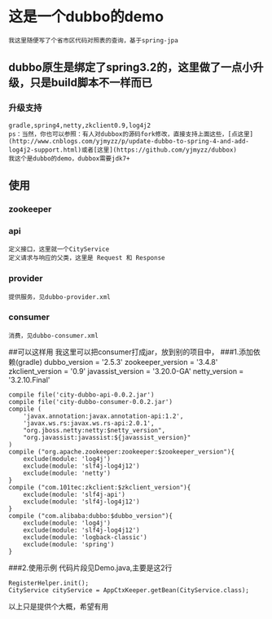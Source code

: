 # 这是一个dubbo的demo
    我这里随便写了个省市区代码对照表的查询，基于spring-jpa
## dubbo原生是绑定了spring3.2的，这里做了一点小升级，只是build脚本不一样而已
### 升级支持
    gradle,spring4,netty,zkclient0.9,log4j2
    ps：当然，你也可以参照：有人对dubbox的源码fork修改，直接支持上面这些，[点这里](http://www.cnblogs.com/yjmyzz/p/update-dubbo-to-spring-4-and-add-log4j2-support.html)或者[这里](https://github.com/yjmyzz/dubbox)
    我这个是dubbo的demo，dubbox需要jdk7+

## 使用
### zookeeper
### api
    定义接口，这里就一个CityService
    定义请求与响应的父类，这里是 Request 和 Response
### provider
    提供服务，见dubbo-provider.xml
### consumer 
    消费，见dubbo-consumer.xml
    

##可以这样用
我这里可以把consumer打成jar，放到别的项目中，
###1.添加依赖(gradle)
        dubbo_version                   = '2.5.3'
        zookeeper_version               = '3.4.8'
        zkclient_version                = '0.9'
        javassist_version               = '3.20.0-GA'
        netty_version                   = '3.2.10.Final'

    compile file('city-dubbo-api-0.0.2.jar')
    compile file('city-dubbo-consumer-0.0.2.jar')
    compile (
        'javax.annotation:javax.annotation-api:1.2',
        'javax.ws.rs:javax.ws.rs-api:2.0.1',
        "org.jboss.netty:netty:$netty_version",
        "org.javassist:javassist:${javassist_version}"
    )
    compile ("org.apache.zookeeper:zookeeper:$zookeeper_version"){
        exclude(module: 'log4j')
        exclude(module: 'slf4j-log4j12')
        exclude(module: 'netty')
    }
    compile ("com.101tec:zkclient:$zkclient_version"){
        exclude(module: 'slf4j-api')
        exclude(module: 'slf4j-log4j12')
    }
    compile ("com.alibaba:dubbo:$dubbo_version"){
        exclude(module: 'log4j')
        exclude(module: 'slf4j-log4j12')
        exclude(module: 'logback-classic')
        exclude(module: 'spring')
    }
###2.使用示例
代码片段见Demo.java,主要是这2行

    RegisterHelper.init();
    CityService cityService = AppCtxKeeper.getBean(CityService.class);
以上只是提供个大概，希望有用

